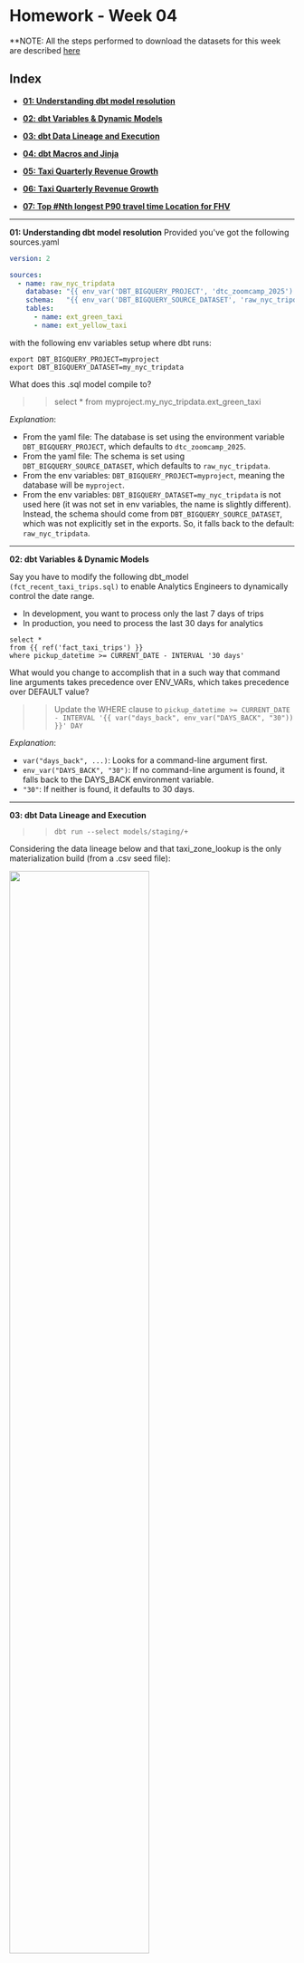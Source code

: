 # Homework - Week 04

**NOTE: All the steps performed to download the datasets for this week are described [here](00_env_setup.md)

## Index

- [**01: Understanding dbt model resolution**](#question-1)

- [**02: dbt Variables & Dynamic Models**](#question-2)

- [**03: dbt Data Lineage and Execution**](#question-3)

- [**04: dbt Macros and Jinja**](#question-4)

- [**05: Taxi Quarterly Revenue Growth**](#question-5)

- [**06: Taxi Quarterly Revenue Growth**](#question-6)

- [**07: Top #Nth longest P90 travel time Location for FHV**](#question-7)


-------
<a id="question-1"></a>

**01: Understanding dbt model resolution**
Provided you've got the following sources.yaml

```yaml
version: 2

sources:
  - name: raw_nyc_tripdata
    database: "{{ env_var('DBT_BIGQUERY_PROJECT', 'dtc_zoomcamp_2025') }}"
    schema:   "{{ env_var('DBT_BIGQUERY_SOURCE_DATASET', 'raw_nyc_tripdata') }}"
    tables:
      - name: ext_green_taxi
      - name: ext_yellow_taxi
```

with the following env variables setup where dbt runs:

````
export DBT_BIGQUERY_PROJECT=myproject
export DBT_BIGQUERY_DATASET=my_nyc_tripdata
````

What does this .sql model compile to?
>> select * from myproject.my_nyc_tripdata.ext_green_taxi


*Explanation*:

- From the yaml file: The database is set using the environment variable `DBT_BIGQUERY_PROJECT`, which defaults to `dtc_zoomcamp_2025`.
- From the yaml file: The schema is set using `DBT_BIGQUERY_SOURCE_DATASET`, which defaults to `raw_nyc_tripdata`.
- From the env variables: `DBT_BIGQUERY_PROJECT=myproject`, meaning the database will be `myproject`.
- From the env variables: `DBT_BIGQUERY_DATASET=my_nyc_tripdata` is not used here (it was not set in env variables, the name is slightly different). Instead, the schema should come from `DBT_BIGQUERY_SOURCE_DATASET`, which was not explicitly set in the exports. So, it falls back to the default: `raw_nyc_tripdata`.

---

<a id="question-2"></a>

**02: dbt Variables & Dynamic Models**

Say you have to modify the following dbt_model `(fct_recent_taxi_trips.sql)` to enable Analytics Engineers to dynamically control the date range.

- In development, you want to process only the last 7 days of trips
- In production, you need to process the last 30 days for analytics

````
select *
from {{ ref('fact_taxi_trips') }}
where pickup_datetime >= CURRENT_DATE - INTERVAL '30 days'
````
What would you change to accomplish that in a such way that command line arguments takes precedence over ENV_VARs, which takes precedence over DEFAULT value?

>> Update the WHERE clause to `pickup_datetime >= CURRENT_DATE - INTERVAL '{{ var("days_back", env_var("DAYS_BACK", "30")) }}' DAY`


*Explanation*:

- `var("days_back", ...)`: Looks for a command-line argument first.
- `env_var("DAYS_BACK", "30")`: If no command-line argument is found, it falls back to the DAYS_BACK environment variable.
- `"30"`: If neither is found, it defaults to 30 days.

----
<a id="question-3"></a>
**03: dbt Data Lineage and Execution**

>> `dbt run --select models/staging/+`

Considering the data lineage below and that taxi_zone_lookup is the only materialization build (from a .csv seed file):

<img src="data_lineage.png" width="70%">

Select the option that does NOT apply for materializing `fct_taxi_monthly_zone_revenue`:

*Explanation:*

✅ `dbt run`
Runs all models, so it applies for materializing fct_taxi_monthly_zone_revenue.

✅ `dbt run --select +models/core/dim_taxi_trips.sql+ --target prod`
The + before and after means it runs dim_taxi_trips and all its dependencies and dependents, which includes `fct_taxi_monthly_zone_revenue`.

✅ `dbt run --select +models/core/fct_taxi_monthly_zone_revenue.sql`
The + ensures dependencies `like dim_taxi_trips` are run, so this applies.

✅ `dbt run --select +models/core/`
Runs all models in core/, which includes `dim_taxi_trips` and `fct_taxi_monthly_zone_revenue`, so it applies.

❌ `dbt run --select models/staging/+`
This only runs staging models (`stg_green_tripdata`, `stg_yellow_tripdata`, etc.), not `fct_taxi_monthly_zone_revenue`.
Since `fct_taxi_monthly_zone_revenue` is in `core/`, this option does NOT apply.

---- 

<a id="question-4"></a>
**04: dbt Macros and Jinja**

Consider you're dealing with sensitive data (e.g.: [PII](https://en.wikipedia.org/wiki/Personal_data)), that is **only available to your team and very selected few individuals**, in the `raw layer` of your DWH (e.g: a specific BigQuery dataset or PostgreSQL schema), 

 - Among other things, you decide to obfuscate/masquerade that data through your staging models, and make it available in a different schema (a `staging layer`) for other Data/Analytics Engineers to explore

- And **optionally**, yet  another layer (`service layer`), where you'll build your dimension (`dim_`) and fact (`fct_`) tables (assuming the [Star Schema dimensional modeling](https://www.databricks.com/glossary/star-schema)) for Dashboarding and for Tech Product Owners/Managers

You decide to make a macro to wrap a logic around it:

```sql
{% macro resolve_schema_for(model_type) -%}

    {%- set target_env_var = 'DBT_BIGQUERY_TARGET_DATASET'  -%}
    {%- set stging_env_var = 'DBT_BIGQUERY_STAGING_DATASET' -%}

    {%- if model_type == 'core' -%} {{- env_var(target_env_var) -}}
    {%- else -%}                    {{- env_var(stging_env_var, env_var(target_env_var)) -}}
    {%- endif -%}

{%- endmacro %}
```

And use on your staging, dim_ and fact_ models as:
```sql
{{ config(
    schema=resolve_schema_for('core'),
) }}
```

That all being said, regarding macro above, **select all statements that are true to the models using it**:
- Setting a value for  `DBT_BIGQUERY_TARGET_DATASET` env var is mandatory, or it'll fail to compile
- Setting a value for `DBT_BIGQUERY_STAGING_DATASET` env var is mandatory, or it'll fail to compile
- When using `core`, it materializes in the dataset defined in `DBT_BIGQUERY_TARGET_DATASET`
- When using `stg`, it materializes in the dataset defined in `DBT_BIGQUERY_STAGING_DATASET`, or defaults to `DBT_BIGQUERY_TARGET_DATASET`
- When using `staging`, it materializes in the dataset defined in `DBT_BIGQUERY_STAGING_DATASET`, or defaults to `DBT_BIGQUERY_TARGET_DATASET`

-----
<a id="question-5"></a>

**05: Taxi Quarterly Revenue Growth**

**1. Create a new model `fct_taxi_trips_quarterly_revenue.sql`**

- First, we will go to dbt and edit the file [`dm_monthly_zone_revenue`](../../04_analytics_engineering/taxi_rides_ny/models/core/dm_monthly_zone_revenue.sql) by adding new date formats, to help our calculations. Don't forget to add the `group by` at the end.

```sql
{{ config(materialized='table') }}

with trips_data as (
    select *,
        EXTRACT(YEAR FROM pickup_datetime) AS year,
        EXTRACT(QUARTER FROM pickup_datetime) AS quarter,
        EXTRACT(MONTH FROM pickup_datetime) AS month,
        CONCAT(EXTRACT(YEAR FROM pickup_datetime), '/Q', EXTRACT(QUARTER FROM pickup_datetime)) AS year_quarter

    from {{ ref('fact_trips') }}
)
    select 
    -- Reveneue grouping
    pickup_zone as revenue_zone,
    {{ dbt.date_trunc("month", "pickup_datetime") }} as revenue_month,

    service_type,

    -- Add new date components
    year,
    quarter,
    month,
    year_quarter,

    -- Revenue calculation
    sum(fare_amount) as revenue_monthly_fare,
    sum(extra) as revenue_monthly_extra,
    sum(mta_tax) as revenue_monthly_mta_tax,
    sum(tip_amount) as revenue_monthly_tip_amount,
    sum(tolls_amount) as revenue_monthly_tolls_amount,
    sum(ehail_fee) as revenue_monthly_ehail_fee,
    sum(improvement_surcharge) as revenue_monthly_improvement_surcharge,
    sum(total_amount) as revenue_monthly_total_amount,

    -- Additional calculations
    count(tripid) as total_monthly_trips,
    avg(passenger_count) as avg_monthly_passenger_count,
    avg(trip_distance) as avg_monthly_trip_distance

    from trips_data
    group by 1,2,3, 4, 5, 6, 7

```


- The, we will go to dbt, create a file `fct_taxi_trips_quarterly_revenue.sql` inside `models/core` directory.

- At the beginning of the file, set the materialization type:

``` sql
{{
    config(
        materialized='table'
    )
}}
```


- Since the existing model [`dm_monthly_zone_revenue`](../../04_analytics_engineering/taxi_rides_ny/models/core/dm_monthly_zone_revenue.sql) already unifies and enriches the data, we will use it as a reference instead of staging models:

```sql
WITH quarterly_revenue AS (
    SELECT
        year,
        quarter,
        year_quarter,
        service_type,
        SUM(revenue_monthly_total_amount) AS total_revenue
    FROM {{ ref('dm_monthly_zone_revenue') }}
    GROUP BY 1, 2, 3, 4
),

```

**2. Compute the Quarterly Revenues for each year for based on `total_amount`**
**3. Compute the Quarterly YoY (Year-over-Year) revenue growth**

Append to the file [`fct_taxi_trips_quarterly_revenue.sql`](../../04_analytics_engineering/taxi_rides_ny/models/core/fct_taxi_trips_quarterly_revenue.sql):


```sql
yoy_revenue AS (
    SELECT
        qr.year,
        qr.quarter,
        qr.year_quarter,
        qr.service_type,
        qr.total_revenue,
        LAG(qr.total_revenue) OVER (
            PARTITION BY qr.service_type, qr.quarter
            ORDER BY qr.year
        ) AS prev_year_revenue,
        ROUND(
            (qr.total_revenue - LAG(qr.total_revenue) OVER (
                PARTITION BY qr.service_type, qr.quarter
                ORDER BY qr.year
            )) / NULLIF(LAG(qr.total_revenue) OVER (
                PARTITION BY qr.service_type, qr.quarter
                ORDER BY qr.year
            ), 0) * 100, 2
        ) AS yoy_growth
    FROM quarterly_revenue qr
)

SELECT
    year,
    quarter,
    year_quarter,
    service_type,
    total_revenue,         -- Aggregated revenue (correct comparison)
    prev_year_revenue,     -- Revenue from the same quarter in the previous year
    yoy_growth             -- Correct YoY Growth after aggregation
FROM yoy_revenue

```

Our lineage graph will look like this:

<img scr="lineage_q5.png" width="80%">

**Considering the YoY Growth in 2020, which were the yearly quarters with the best (or less worse) and worst results for green, and yellow:**

>> green: {best: 2020/Q1, worst: 2020/Q2}, yellow: {best: 2020/Q1, worst: 2020/Q2}

*Explanation*

Run in BigQuery:

```sql
SELECT yoy_growth, year, quarter, service_type, total_revenue, prev_year_revenue
FROM `your_project.your_schema.fct_taxi_trips_quarterly_revenue` 
WHERE year=2020
ORDER BY yoy_growth DESC
LIMIT 10

```

The result makes sense, considering we had COVID during the period.

----
<a id="question-6"></a>

**Question 6: P97/P95/P90 Taxi Monthly Fare**

1. Create a new model [`fct_taxi_trips_monthly_fare_p95.sql`](../../04_analytics_engineering/taxi_rides_ny/models/core/fct_taxi_trips_monthly_fare_p95.sql)

2. Filter out invalid entries (`fare_amount > 0`, `trip_distance > 0`, and `payment_type_description in ('Cash', 'Credit Card')`)

3. Compute the **continous percentile** of `fare_amount` partitioning by service_type, year and and month

Now, what are the values of `p97`, `p95`, `p90` for Green Taxi and Yellow Taxi, in April 2020?


>> - green: {p97: 55.0, p95: 45.0, p90: 26.5}, yellow: {p97: 31.5, p95: 25.5, p90: 19.0}



<img src="./imgs/question_6.png" width="60%">

---

<a id="question-7"></a>

**07: Top #Nth longest P90 travel time Location for FHV**

Prerequisites:
* Create a staging model for FHV Data (2019), and **DO NOT** add a deduplication step, just filter out the entries where `where dispatching_base_num is not null`

* Create a core model for FHV Data [`dim_fhv_trips.sql`](../../04_analytics_engineering/taxi_rides_ny/models/core/dim_fhv_trips.sql) joining with `dim_zones`. Similar to what has been done [here](../../04-analytics-engineering/taxi_rides_ny/models/core/fact_trips.sql)

* Add some new dimensions `year` (e.g.: 2019) and `month` (e.g.: 1, 2, ..., 12), based on `pickup_datetime`, to the core model to facilitate filtering for your queries

Now...

1. Create a new model [`fct_fhv_monthly_zone_traveltime_p90.sql`](../../04_analytics_engineering/taxi_rides_ny/models/core/fct_fhv_monthly_zone_traveltime_p90.sql)

2. For each record in `dim_fhv_trips.sql`, compute the [timestamp_diff](https://cloud.google.com/bigquery/docs/reference/standard-sql/timestamp_functions#timestamp_diff) in seconds between dropoff_datetime and pickup_datetime - we'll call it `trip_duration` for this exercise

3. Compute the **continous** `p90` of `trip_duration` partitioning by year, month, pickup_location_id, and dropoff_location_id

For the Trips that **respectively** started from `Newark Airport`, `SoHo`, and `Yorkville East`, in November 2019, what are **dropoff_zones** with the 2nd longest p90 trip_duration ?


*Explanation*
🔹 **Extract Year & Month** → Since we need to group by year and month, we use `EXTRACT(YEAR FROM pickup_datetime)` and `EXTRACT(MONTH FROM pickup_datetime)`.

🔹 **Compute trip_duration** → We use `TIMESTAMP_DIFF(dropoff_datetime, pickup_datetime, SECOND)` to get the duration in seconds.

🔹 **Partition by the required fields** → `PERCENTILE_CONT(trip_duration, 0.90) OVER (PARTITION BY year, month, pickup_location_id, dropoff_location_id)` ensures that we compute the continuous 90th percentile for each group.

🔹 **Remove duplicates with DISTINCT** → Since `PERCENTILE_CONT` is a window function, we select only distinct results.

>> LaGuardia Airport, Chinatown, Garment District

Run in bigquery:

```sql
WITH ranked_trips AS (
    SELECT 
        pz.zone AS pickup_zone,
        dz.zone AS dropoff_zone,
        t.travel_time_p90,
        ROW_NUMBER() OVER (
            PARTITION BY pz.zone
            ORDER BY t.travel_time_p90 DESC
        ) AS trip_rank
    FROM peppy-plateau-447914-j6.zoomcamp_dbt_transformations.fct_fhv_monthly_zone_traveltime_p90 t
    JOIN peppy-plateau-447914-j6.zoomcamp_dbt_transformations.dim_zones pz ON t.pickup_locationid = pz.locationid
    JOIN peppy-plateau-447914-j6.zoomcamp_dbt_transformations.dim_zones dz ON t.dropoff_locationid = dz.locationid
    WHERE 
        t.year = 2019 
        AND t.month = 11
        AND pz.zone IN ('Newark Airport', 'SoHo', 'Yorkville East')
)

SELECT 
    pickup_zone, 
    dropoff_zone, 
    travel_time_p90
FROM ranked_trips
WHERE trip_rank = 2;
```

*Note:* Replace `trip_rank <= 5` to get the 5th values for comparision with the answers.

<img src="./imgs/question_7.png" width="70%">

